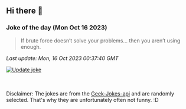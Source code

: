 ## Hi there 👋

### Joke of the day (Mon Oct 16 2023)
<!-- joke -->
>If brute force doesn’t solve your problems... then you aren’t using enough.
<!-- /joke -->

*Last update: Mon, 16 Oct 2023 00:37:40 GMT*

[![Update joke](https://github.com/nclskfm/nclskfm/actions/workflows/joke.yml/badge.svg)](https://github.com/nclskfm/nclskfm/actions/workflows/joke.yml)

<br><br>
Disclaimer: The jokes are from the [Geek-Jokes-api](https://github.com/sameerkumar18/geek-joke-api) and are randomly selected. That's why they are unfortunately often not funny. :D
